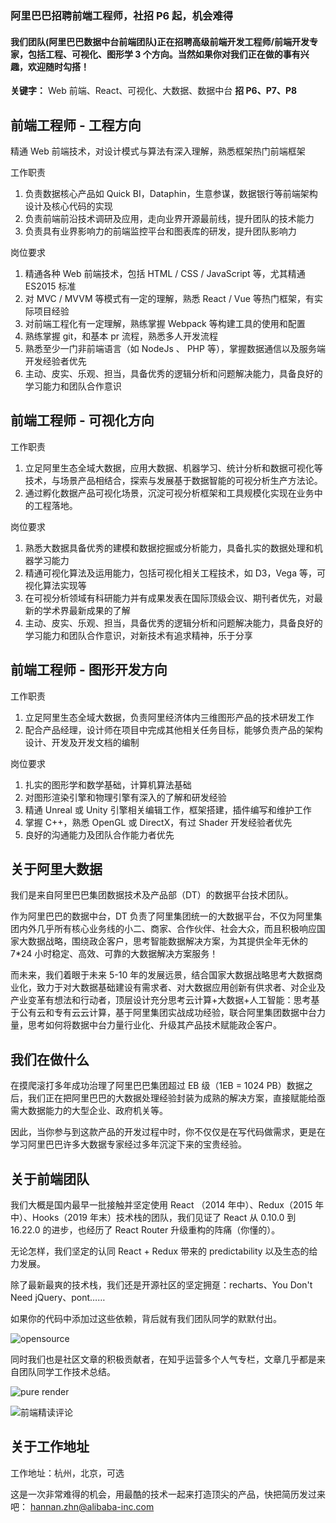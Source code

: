 ### 阿里巴巴招聘前端工程师，社招 P6 起，机会难得

#### 我们团队(阿里巴巴数据中台前端团队)正在招聘高级前端开发工程师/前端开发专家，包括工程、可视化、图形学 3 个方向。当然如果你对我们正在做的事有兴趣，欢迎随时勾搭！

**关键字：** Web 前端、React、可视化、大数据、数据中台
**招 P6、P7、P8**

## 前端工程师 - 工程方向

精通 Web 前端技术，对设计模式与算法有深入理解，熟悉框架热门前端框架

工作职责

1. 负责数据核心产品如 Quick BI，Dataphin，生意参谋，数据银行等前端架构设计及核心代码的实现
2. 负责前端前沿技术调研及应用，走向业界开源最前线，提升团队的技术能力
3. 负责具有业界影响力的前端监控平台和图表库的研发，提升团队影响力

岗位要求

1. 精通各种 Web 前端技术，包括 HTML / CSS / JavaScript 等，尤其精通 ES2015 标准
2. 对 MVC / MVVM 等模式有一定的理解，熟悉 React / Vue 等热门框架，有实际项目经验
3. 对前端工程化有一定理解，熟练掌握 Webpack 等构建工具的使用和配置
4. 熟练掌握 git，和基本 pr 流程，熟悉多人开发流程
5. 熟悉至少一门非前端语言（如 NodeJs 、 PHP 等），掌握数据通信以及服务端开发经验者优先
6. 主动、皮实、乐观、担当，具备优秀的逻辑分析和问题解决能力，具备良好的学习能力和团队合作意识

## 前端工程师 - 可视化方向

工作职责

1. 立足阿里生态全域大数据，应用大数据、机器学习、统计分析和数据可视化等技术，与场景产品相结合，探索与发展基于数据智能的可视分析生产方法论。
2. 通过孵化数据产品可视化场景，沉淀可视分析框架和工具规模化实现在业务中的工程落地。

岗位要求

1. 熟悉大数据具备优秀的建模和数据挖掘或分析能力，具备扎实的数据处理和机器学习能力
2. 精通可视化算法及运用能力，包括可视化相关工程技术，如 D3，Vega 等，可视化算法实现等
3. 在可视分析领域有科研能力并有成果发表在国际顶级会议、期刊者优先，对最新的学术界最新成果的了解
4. 主动、皮实、乐观、担当，具备优秀的逻辑分析和问题解决能力，具备良好的学习能力和团队合作意识，对新技术有追求精神，乐于分享

## 前端工程师 - 图形开发方向

工作职责

1. 立足阿里生态全域大数据，负责阿里经济体内三维图形产品的技术研发工作
2. 配合产品经理，设计师在项目中完成其他相关任务目标，能够负责产品的架构设计、开发及开发文档的编制

岗位要求

1. 扎实的图形学和数学基础，计算机算法基础
2. 对图形渲染引擎和物理引擎有深入的了解和研发经验
3. 精通 Unreal 或 Unity 引擎相关编辑工作，框架搭建，插件编写和维护工作
4. 掌握 C++，熟悉 OpenGL 或 DirectX，有过 Shader 开发经验者优先
5. 良好的沟通能力及团队合作能力者优先

## 关于阿里大数据

我们是来自阿里巴巴集团数据技术及产品部（DT）的数据平台技术团队。

作为阿里巴巴的数据中台，DT 负责了阿里集团统一的大数据平台，不仅为阿里集团内外几乎所有核心业务线的小二、商家、合作伙伴、社会大众，而且积极响应国家大数据战略，围绕政企客户，思考智能数据解决方案，为其提供全年无休的 7\*24 小时稳定、高效、可靠的大数据解决方案服务！

而未来，我们着眼于未来 5-10 年的发展远景，结合国家大数据战略思考大数据商业化，致力于对大数据基础建设有需求者、对大数据应用创新有供求者、对企业及产业变革有想法和行动者，顶层设计充分思考云计算+大数据+人工智能：思考基于公有云和专有云云计算，基于阿里集团实战成功经验，联合阿里集团数据中台力量，思考如何将数据中台力量行业化、升级其产品技术赋能政企客户。

## 我们在做什么

在摸爬滚打多年成功治理了阿里巴巴集团超过 EB 级（1EB = 1024 PB）数据之后，我们正在把阿里巴巴的大数据处理经验封装为成熟的解决方案，直接赋能给亟需大数据能力的大型企业、政府机关等。

因此，当你参与到这款产品的开发过程中时，你不仅仅是在写代码做需求，更是在学习阿里巴巴许多大数据专家经过多年沉淀下来的宝贵经验。

## 关于前端团队

我们大概是国内最早一批接触并坚定使用 React （2014 年中）、Redux（2015 年中）、Hooks（2019 年末）技术栈的团队，我们见证了 React 从 0.10.0 到 16.22.0 的进步，也经历了 React Router 升级重构的阵痛（你懂的）。

无论怎样，我们坚定的认同 React + Redux 带来的 predictability 以及生态的给力发展。

除了最新最爽的技术栈，我们还是开源社区的坚定拥趸：recharts、You Don't Need jQuery、pont……

如果你的代码中添加过这些依赖，背后就有我们团队同学的默默付出。

![opensource](https://img.alicdn.com/tfs/TB1Ll8mrhv1gK0jSZFFXXb0sXXa-1670-764.png)

同时我们也是社区文章的积极贡献者，在知乎运营多个人气专栏，文章几乎都是来自团队同学工作技术总结。

![pure render](https://img.alicdn.com/tfs/TB1lJllrkY2gK0jSZFgXXc5OFXa-1396-354.png)

![前端精读评论](https://img.alicdn.com/tfs/TB1V.NmreL2gK0jSZFmXXc7iXXa-1464-304.png)

## 关于工作地址

工作地址：杭州，北京，可选

这是一次非常难得的机会，用最酷的技术一起来打造顶尖的产品，快把简历发过来吧：
hannan.zhn@alibaba-inc.com
